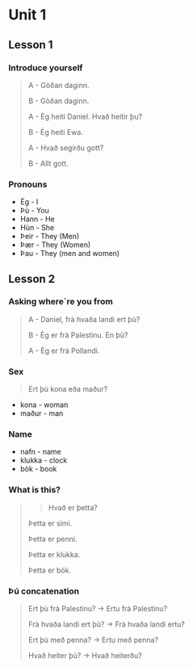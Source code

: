# Unit 1
## Lesson 1
### Introduce yourself

>A - Gòðan daginn.
>
>B - Gòðan daginn.
>
>A - Èg heiti Daniel. Hvað heitir þu?
>
>B - Èg heiti Ewa.
>
>A - Hvað segirðu gott?
>
>B - Allt gott.

### Pronouns

- Èg - I
- Þù - You
- Hann - He
- Hùn - She
- Þeir - They (Men)
- Þær - They (Women)
- Þau - They (men and women)

## Lesson 2
### Asking where´re you from

> A - Daniel, frà hvaða landi ert þù?
>
> B - Èg er frà Palestìnu. En þù?
>
> A - Èg er frà Pollandi.

### Sex

> Ert þù kona eða maður?

- kona - woman
- maður - man

### Name

- nafn - name
- klukka - clock
- bòk - book

### What is this?

>> Hvað er þetta?
>
> Þetta er sìmi.
>
> Þetta er penni.
>
> Þetta er klukka.
>
> Þetta er bòk.

### Þú concatenation

> Ert þù frà Palestìnu? -> Ertu frà Palestìnu?
>
> Frà hvaða landi ert þù? -> Frà hvaða landi ertu?
>
> Ert þù með penna? -> Ertu með penna?
>
> Hvað heiter þù? -> Hvað heiterðu?
